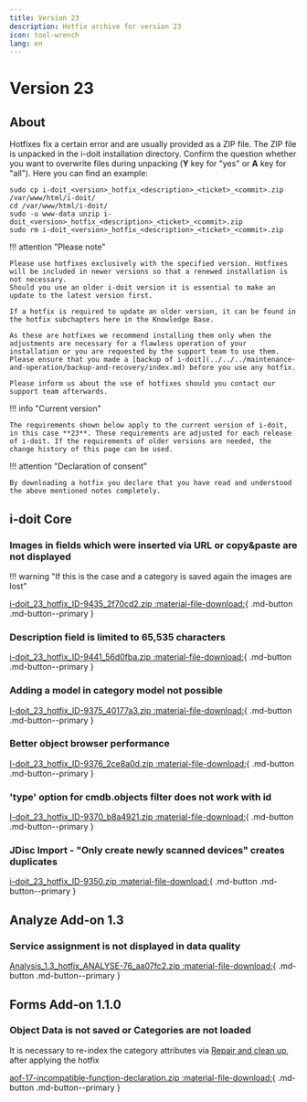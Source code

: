 ```yaml
---
title: Version 23
description: Hotfix archive for version 23
icon: tool-wrench
lang: en
---
```


# Version 23

## About

Hotfixes fix a certain error and are usually provided as a ZIP file. The ZIP file is unpacked in the i-doit installation directory. Confirm the question whether you want to overwrite files during unpacking (**Y** key for "yes" or **A** key for "all"). Here you can find an example:

```shell
sudo cp i-doit_<version>_hotfix_<description>_<ticket>_<commit>.zip /var/www/html/i-doit/
cd /var/www/html/i-doit/
sudo -u www-data unzip i-doit_<version>_hotfix_<description>_<ticket>_<commit>.zip
sudo rm i-doit_<version>_hotfix_<description>_<ticket>_<commit>.zip
```

!!! attention "Please note"

    Please use hotfixes exclusively with the specified version. Hotfixes will be included in newer versions so that a renewed installation is not necessary.
    Should you use an older i-doit version it is essential to make an update to the latest version first.

    If a hotfix is required to update an older version, it can be found in the hotfix subchapters here in the Knowledge Base.

    As these are hotfixes we recommend installing them only when the adjustments are necessary for a flawless operation of your installation or you are requested by the support team to use them. Please ensure that you made a [backup of i-doit](../../../maintenance-and-operation/backup-and-recovery/index.md) before you use any hotfix.

    Please inform us about the use of hotfixes should you contact our support team afterwards.

!!! info "Current version"

    The requirements shown below apply to the current version of i-doit, in this case **23**. These requirements are adjusted for each release of i-doit. If the requirements of older versions are needed, the change history of this page can be used.

!!! attention "Declaration of consent"

    By downloading a hotfix you declare that you have read and understood the above mentioned notes completely.

## i-doit Core

### Images in fields which were inserted via URL or copy&paste are not displayed
!!! warning "If this is the case and a category is saved again the images are lost"

[i-doit_23_hotfix_ID-9435_2f70cd2.zip :material-file-download:](../../../assets/downloads/hotfixes/23/i-doit_23_hotfix_ID-9435_2f70cd2.zip){ .md-button .md-button--primary }

### Description field is limited to 65,535 characters

[i-doit_23_hotfix_ID-9441_56d0fba.zip :material-file-download:](../../../assets/downloads/hotfixes/23/i-doit_23_hotfix_ID-9441_56d0fba.zip){ .md-button .md-button--primary }

### Adding a model in category model not possible

[I-doit_23_hotfix_ID-9375_40177a3.zip :material-file-download:](../../../assets/downloads/hotfixes/23/i-doit_23_hotfix_ID-9375_40177a3.zip){ .md-button .md-button--primary }

### Better object browser performance

[I-doit_23_hotfix_ID-9376_2ce8a0d.zip :material-file-download:](../../../assets/downloads/hotfixes/23/i-doit_23_hotfix_ID-9376_2ce8a0d.zip){ .md-button .md-button--primary }

### 'type' option for cmdb.objects filter does not work with id

[I-doit_23_hotfix_ID-9370_b8a4921.zip :material-file-download:](../../../assets/downloads/hotfixes/23/i-doit_23_hotfix_ID-9370_b8a4921.zip){ .md-button .md-button--primary }

### JDisc Import - "Only create newly scanned devices" creates duplicates

[i-doit_23_hotfix_ID-9350.zip :material-file-download:](../../../assets/downloads/hotfixes/23/i-doit_23_hotfix_ID-9350.zip){ .md-button .md-button--primary }

## Analyze Add-on 1.3

### Service assignment is not displayed in data quality

[Analysis_1.3_hotfix_ANALYSE-76_aa07fc2.zip :material-file-download:](../../../assets/downloads/hotfixes/analyze/Analysis_1.3_hotfix_ANALYSE-76_aa07fc2.zip){ .md-button .md-button--primary }

## Forms Add-on 1.1.0

### Object Data is not saved or Categories are not loaded

It is necessary to re-index the category attributes via [Repair and clean up](../../administration/tenant-management/repair-and-clean-up.md), after applying the hotfix

[aof-17-incompatible-function-declaration.zip :material-file-download:](../../../assets/downloads/hotfixes/forms/aof-17-incompatible-function-declaration.zip){ .md-button .md-button--primary }

